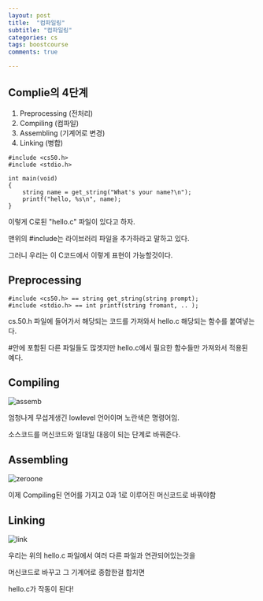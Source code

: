 ```yaml
---
layout: post
title:  "컴파일링"
subtitle: "컴파일링"
categories: cs
tags: boostcourse
comments: true

---
```


Complie의 4단계
---

1. Preprocessing (전처리)
2. Compiling (컴파일)
3. Assembling (기계어로 변경)
4. Linking (병합)

```
#include <cs50.h>
#include <stdio.h>

int main(void)
{
    string name = get_string("What's your name?\n");
    printf("hello, %s\n", name);
}
```

이렇게 C로된 "hello.c" 파일이 있다고 하자.

맨위의 #include는 라이브러리 파일을 추가하라고 말하고 있다.

그러니 우리는 이 C코드에서 이렇게 표현이 가능할것이다.

Preprocessing
---
```
#include <cs50.h> == string get_string(string prompt);
#include <stdio.h> == int printf(string fromant, .. );
```

cs.50.h 파일에 들어가서 해당되는 코드를 가져와서 hello.c 해당되는 함수를 붙여넣는다.

#안에 포함된 다른 파일들도 많겟지만 hello.c에서 필요한 함수들만 가져와서 적용된 예다.

Compiling
---

![assemb](https://user-images.githubusercontent.com/56789064/88609081-33d23800-d0be-11ea-942c-89328aadd16c.jpg)


엄청나게 무섭게생긴 lowlevel 언어이며 노란색은 명령어임.

소스코드를 머신코드와 일대일 대응이 되는 단계로 바꿔준다.

Assembling
---

![zeroone](https://user-images.githubusercontent.com/56789064/88615129-45bad780-d0cc-11ea-98ac-4ce1d15a6cc9.jpg)


이제 Compiling된 언어를 가지고 0과 1로 이루어진 머신코드로 바꿔야함

Linking
---

![link](https://user-images.githubusercontent.com/56789064/88609729-d50dbe00-d0bf-11ea-8303-ebc20aa945f1.jpg)

우리는 위의 hello.c 파일에서 여러 다른 파일과 연관되어있는것을

머신코드로 바꾸고 그 기계어로 종합한걸 합치면

hello.c가 작동이 된다!
